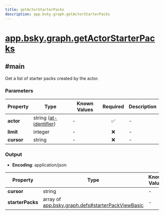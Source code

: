 ```yaml
---
title: getActorStarterPacks
description: app.bsky.graph.getActorStarterPacks
---
```


# [app.bsky.graph.getActorStarterPacks](https://github.com/myConsciousness/atproto.dart/blob/main/lexicons/app/bsky/graph/getActorStarterPacks.json)

## #main

Get a list of starter packs created by the actor.

### Parameters

| Property | Type | Known Values | Required | Description |
| --- | --- | --- | :---: | --- |
| **actor** | string ([at-identifier](https://atproto.com/specs/lexicon#at-identifier)) | - | ✅ | - |
| **limit** | integer | - | ❌ | - |
| **cursor** | string | - | ❌ | - |

### Output

- **Encoding**: application/json

| Property | Type | Known Values | Required | Description |
| --- | --- | --- | :---: | --- |
| **cursor** | string | - | ❌ | - |
| **starterPacks** | array of [app.bsky.graph.defs#starterPackViewBasic](../../../../lexicons/app/bsky/graph/defs.md#starterpackviewbasic) | - | ✅ | - |
